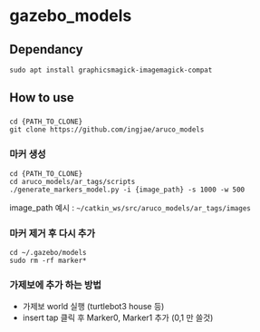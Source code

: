 gazebo_models
==============


Dependancy
---
```
sudo apt install graphicsmagick-imagemagick-compat
```


How to use
----------
### 
```
cd {PATH_TO_CLONE}
git clone https://github.com/ingjae/aruco_models
```
### 마커 생성 
```
cd {PATH_TO_CLONE}
cd aruco_models/ar_tags/scripts
./generate_markers_model.py -i {image_path} -s 1000 -w 500
```
image_path 예시 : ```~/catkin_ws/src/aruco_models/ar_tags/images```

### 마커 제거 후 다시 추가 
```
cd ~/.gazebo/models
sudo rm -rf marker*
```

### 가제보에 추가 하는 방법
- 가제보 world 실행 (turtlebot3 house 등)
- insert tap 클릭 후 Marker0, Marker1 추가 (0,1 만 쓸것)

